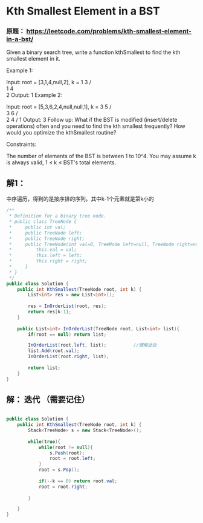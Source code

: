 # Kth Smallest Element in a BST

### 原题： https://leetcode.com/problems/kth-smallest-element-in-a-bst/

Given a binary search tree, write a function kthSmallest to find the kth smallest element in it.

Example 1:

Input: root = [3,1,4,null,2], k = 1
   3
  / \
 1   4
  \
   2
Output: 1
Example 2:

Input: root = [5,3,6,2,4,null,null,1], k = 3
       5
      / \
     3   6
    / \
   2   4
  /
 1
Output: 3
Follow up:
What if the BST is modified (insert/delete operations) often and you need to find the kth smallest frequently? How would you optimize the kthSmallest routine?

 

Constraints:

The number of elements of the BST is between 1 to 10^4.
You may assume k is always valid, 1 ≤ k ≤ BST's total elements.



## 解1：
中序遍历，得到的是按序排的序列。其中k-1个元素就是第k小的

```c# 
/**
 * Definition for a binary tree node.
 * public class TreeNode {
 *     public int val;
 *     public TreeNode left;
 *     public TreeNode right;
 *     public TreeNode(int val=0, TreeNode left=null, TreeNode right=null) {
 *         this.val = val;
 *         this.left = left;
 *         this.right = right;
 *     }
 * }
 */
public class Solution {
    public int KthSmallest(TreeNode root, int k) {
        List<int> res = new List<int>();
        
        res = InOrderList(root, res);
        return res[k-1];
    }
    
    public List<int> InOrderList(TreeNode root, List<int> list){
        if(root == null) return list;

        InOrderList(root.left, list);          //理解此处
        list.Add(root.val);
        InOrderList(root.right, list);
        
        return list;
    }
}
```


## 解： 迭代 （需要记住）
```c#  

public class Solution {
    public int KthSmallest(TreeNode root, int k) {
        Stack<TreeNode> s = new Stack<TreeNode>();
        
        while(true){
            while(root != null){
                s.Push(root);
                root = root.left;
            }
            root = s.Pop();
            
            if(--k == 0) return root.val;
            root = root.right;
            
        }

    }
}
```

